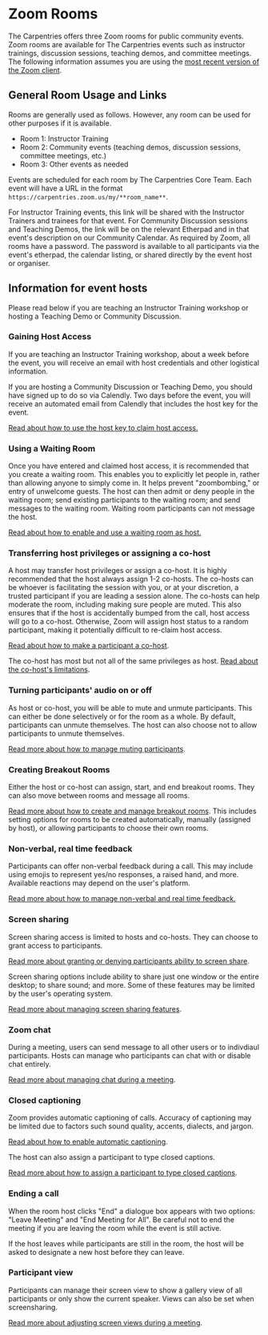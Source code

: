 # Zoom Rooms

The Carpentries offers three Zoom rooms for public community events.  Zoom rooms are available for The Carpentries events such as instructor trainings, discussion sessions, teaching demos, and committee meetings. The following information assumes you are using the [most recent version of the Zoom client](https://support.zoom.us/hc/en-us/articles/201362233-Where-Do-I-Download-The-Latest-Version-).

## General Room Usage and Links

Rooms are generally used as follows. However, any room can be used for other purposes if it is available.

* Room 1: Instructor Training
* Room 2: Community events (teaching demos, discussion sessions, committee meetings, etc.)
* Room 3: Other events as needed 

Events are scheduled for each room by The Carpentries Core Team. Each event will have a URL in the format `https://carpentries.zoom.us/my/**room_name**`.  

For Instructor Training events, this link will be shared with the Instructor Trainers and trainees for that event.  For Community Discussion sessions and Teaching Demos, the link will be on the relevant Etherpad and in that event's description on our Community Calendar.  As required by Zoom, all rooms have a password.  The password is available to all participants via the event's etherpad, the calendar listing, or shared directly by the event host or organiser.

## Information for event hosts

Please read below if you are teaching an Instructor Training workshop or hosting a Teaching Demo or Community Discussion.

### Gaining Host Access

If you are teaching an Instructor Training workshop, about a week before the event, you will receive an email with host credentials and other logistical information.

If you are hosting a Community Discussion or Teaching Demo, you should have signed up to do so via Calendly. Two days before the event, you will receive an automated email from Calendly that includes the host key for the event. 

[Read about how to use the host key to claim host access.](https://support.zoom.us/hc/en-us/articles/115001315866)

### Using a Waiting Room

Once you have entered and claimed host access, it is recommended that you create a waiting room.  This enables you to explicitly let people in, rather than allowing anyone to simply come in.  It helps prevent "zoombombing," or entry of unwelcome guests.  The host can then admit or deny people in the waiting room; send existing participants to the waiting room; and send messages to the waiting room.  Waiting room participants can not message the host.

[Read about how to enable and use a waiting room as host.](https://support.zoom.us/hc/en-us/articles/115000332726-Waiting-Room#h_f493a86f-7d08-4e3b-9d6d-9b236fe9cdcd)


### Transferring host privileges or assigning a co-host

A host may transfer host privileges or assign a co-host. It is highly recommended that the host always assign 1-2 co-hosts. The co-hosts can be whoever is facilitating the session with you, or at your discretion, a trusted participant if you are leading a session alone. The co-hosts can help moderate the room, including making sure people are muted. This also ensures that if the host is accidentally bumped from the call, host access will go to a co-host. Otherwise, Zoom will assign host status to a random participant, making it potentially difficult to re-claim host access.  

[Read about how to make a participant a co-host](https://support.zoom.us/hc/en-us/articles/206330935-Enabling-and-adding-a-co-host#h_9c3ee7f2-b70c-4061-8dcf-00dd836b2075).

The co-host has most but not all of the same privileges as host. [Read about the co-host's limitations](https://support.zoom.us/hc/en-us/articles/206330935-Enabling-and-adding-a-co-host#h_01F0KWNB4J2E38TD4QBPCD6TFF).

### Turning participants' audio on or off

As host or co-host, you will be able to mute and unmute participants.  This can either be done selectively or for the room as a whole. By default, participants can unmute themselves. The host can also choose not to allow participants to unmute themselves.

[Read more about how to manage muting participants](https://support.zoom.us/hc/en-us/articles/203435537-Muting-and-unmuting-participants-in-a-meeting).

### Creating Breakout Rooms

Either the host or co-host can assign, start, and end breakout rooms.  They can also move between rooms and message all rooms.

[Read more about how to create and manage breakout rooms](https://support.zoom.us/hc/en-us/articles/206476313-Managing-Breakout-Rooms).  This includes setting options for rooms to be created automatically, manually (assigned by host), or allowing participants to choose their own rooms.

### Non-verbal, real time feedback

Participants can offer non-verbal feedback during a call.  This may include using emojis to represent yes/no responses, a raised hand, and more.  Available reactions may depend on the user's platform.

[Read more about how to manage non-verbal and real time feedback.](https://support.zoom.us/hc/en-us/articles/115001286183-Nonverbal-feedback-during-meetings)


### Screen sharing

Screen sharing access is limited to hosts and co-hosts. They can choose to grant access to participants.

[Read more about granting or denying participants ability to screen share](https://support.zoom.us/hc/en-us/articles/115005759423).

Screen sharing options include ability to share just one window or the entire desktop; to share sound; and more.  Some of these features may be limited by the user's operating system.

[Read more about managing screen sharing features](https://support.zoom.us/hc/en-us/articles/201362153-Sharing-your-screen-or-desktop-on-Zoom).



### Zoom chat

During a meeting, users can send message to all other users or to indivdiaul participants.  Hosts can manage who participants can chat with or disable chat entirely.

[Read more about managing chat during a meeting](https://support.zoom.us/hc/en-us/articles/203650445-In-meeting-chat).

### Closed captioning

Zoom provides automatic captioning of calls.  Accuracy of captioning may be limited due to factors such sound quality, accents, dialects, and jargon.

[Read about how to enable automatic captioning](https://support.zoom.us/hc/en-us/articles/207279736-Managing-Zoom-closed-captioning-and-live-transcription-services).

The host can also assign a participant to type closed captions.

[Read more about how to assign a participant to type closed captions](https://support.zoom.us/hc/en-us/articles/207279736-Managing-Zoom-closed-captioning-and-live-transcription-services#h_d6539cb1-0205-43ec-8cca-4ea1b3a4799f).


### Ending a call

When the room host clicks "End" a dialogue box appears with two  options: "Leave Meeting" and "End Meeting for All". Be careful not to end the meeting if you are leaving the room while the event is still active.

If the host leaves while participants are still in the room, the host will be asked to designate a new host before they can leave.


### Participant view

Participants can manage their screen view to show a gallery view of all participants or only show the current speaker.  Views can also be set when screensharing.

[Read more about adjusting screen views during a meeting](https://support.zoom.us/hc/en-us/articles/201362323-Adjusting-screen-view-settings-during-a-virtual-meeting).


